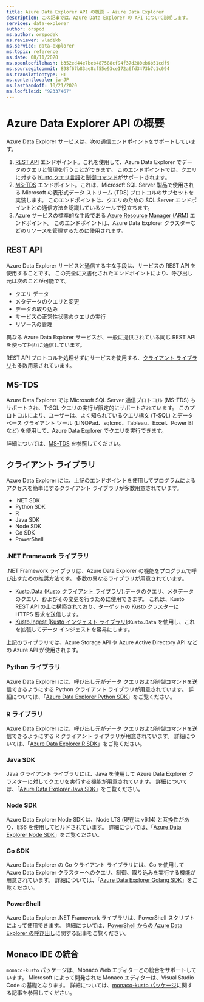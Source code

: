 ```yaml
---
title: Azure Data Explorer API の概要 - Azure Data Explorer
description: この記事では、Azure Data Explorer の API について説明します。
services: data-explorer
author: orspod
ms.author: orspodek
ms.reviewer: vladikb
ms.service: data-explorer
ms.topic: reference
ms.date: 08/11/2020
ms.openlocfilehash: b352ed44e7beb487588cf94f37d280eb6b51cdf9
ms.sourcegitcommit: 898f67b83ae8cf55e93ce172a6fd3473b7c1c094
ms.translationtype: HT
ms.contentlocale: ja-JP
ms.lasthandoff: 10/21/2020
ms.locfileid: "92337467"
---
```

# <a name="azure-data-explorer-api-overview"></a>Azure Data Explorer API の概要

Azure Data Explorer サービスは、次の通信エンドポイントをサポートしています。

1. [REST API](#rest-api) エンドポイント。これを使用して、Azure Data Explorer でデータのクエリと管理を行うことができます。
   このエンドポイントでは、クエリに対する [Kusto クエリ言語](../query/index.md)と[制御コマンド](../management/index.md)がサポートされます。
1. [MS-TDS](#ms-tds) エンドポイント。これは、Microsoft SQL Server 製品で使用される Microsoft の表形式データ ストリーム (TDS) プロトコルのサブセットを実装します。
   このエンドポイントは、クエリのための SQL Server エンドポイントとの通信方法を認識しているツールで役立ちます。
1. Azure サービスの標準的な手段である [Azure Resource Manager (ARM)](/azure/role-based-access-control/resource-provider-operations#microsoftkusto) エンドポイント。 このエンドポイントは、Azure Data Explorer クラスターなどのリソースを管理するために使用されます。

## <a name="rest-api"></a>REST API

Azure Data Explorer サービスと通信する主な手段は、サービスの REST API を使用することです。 この完全に文書化されたエンドポイントにより、呼び出し元は次のことが可能です。

* クエリ データ
* メタデータのクエリと変更
* データの取り込み
* サービスの正常性状態のクエリの実行
* リソースの管理

異なる Azure Data Explorer サービスが、一般に提供されている同じ REST API を使って相互に通信しています。

REST API プロトコルを処理せずにサービスを使用する、[クライアント ライブラリ](client-libraries.md)も多数用意されています。

## <a name="ms-tds"></a>MS-TDS

Azure Data Explorer では Microsoft SQL Server 通信プロトコル (MS-TDS) もサポートされ、T-SQL クエリの実行が限定的にサポートされています。 このプロトコルにより、ユーザーは、よく知られているクエリ構文 (T-SQL) とデータベース クライアント ツール (LINQPad、sqlcmd、Tableau、Excel、Power BI など) を使用して、Azure Data Explorer でクエリを実行できます。

詳細については、[MS-TDS](tds/index.md) を参照してください。

## <a name="client-libraries"></a>クライアント ライブラリ 

Azure Data Explorer には、上記のエンドポイントを使用してプログラムによるアクセスを簡単にするクライアント ライブラリが多数用意されています。

* .NET SDK
* Python SDK
* R
* Java SDK
* Node SDK
* Go SDK
* PowerShell

### <a name="net-framework-libraries"></a>.NET Framework ライブラリ

.NET Framework ライブラリは、Azure Data Explorer の機能をプログラムで呼び出すための推奨方法です。
多数の異なるライブラリが用意されています。

* [Kusto.Data (Kusto クライアント ライブラリ)](./netfx/about-kusto-data.md):データのクエリ、メタデータのクエリ、およびその変更を行うために使用できます。 
   これは、Kusto REST API の上に構築されており、ターゲットの Kusto クラスターに HTTPS 要求を送信します。
* [Kusto.Ingest (Kusto インジェスト ライブラリ)](netfx/about-kusto-ingest.md):`Kusto.Data` を使用し、これを拡張してデータ インジェストを容易にします。

上記のライブラリでは、Azure Storage API や Azure Active Directory API などの Azure API が使用されます。

### <a name="python-libraries"></a>Python ライブラリ

Azure Data Explorer には、呼び出し元がデータ クエリおよび制御コマンドを送信できるようにする Python クライアント ライブラリが用意されています。
詳細については、「[Azure Data Explorer Python SDK](python/kusto-python-client-library.md)」をご覧ください。

### <a name="r-library"></a>R ライブラリ

Azure Data Explorer には、呼び出し元がデータ クエリおよび制御コマンドを送信できるようにする R クライアント ライブラリが用意されています。
詳細については、「[Azure Data Explorer R SDK](r/kusto-r-client-library.md)」をご覧ください。

### <a name="java-sdk"></a>Java SDK

Java クライアント ライブラリには、Java を使用して Azure Data Explorer クラスターに対してクエリを実行する機能が用意されています。 詳細については、「[Azure Data Explorer Java SDK](java/kusto-java-client-library.md)」をご覧ください。

### <a name="node-sdk"></a>Node SDK

Azure Data Explorer Node SDK は、Node LTS (現在は v6.14) と互換性があり、ES6 を使用してビルドされています。
詳細については、「[Azure Data Explorer Node SDK](node/kusto-node-client-library.md)」をご覧ください。

### <a name="go-sdk"></a>Go SDK

Azure Data Explorer の Go クライアント ライブラリには、Go を使用して Azure Data Explorer クラスターへのクエリ、制御、取り込みを実行する機能が用意されています。 詳細については、「[Azure Data Explorer Golang SDK](golang/kusto-golang-client-library.md)」をご覧ください。

### <a name="powershell"></a>PowerShell

Azure Data Explorer .NET Framework ライブラリは、PowerShell スクリプトによって使用できます。 詳細については、[PowerShell からの Azure Data Explorer の呼び出し](powershell/powershell.md)に関する記事をご覧ください。

## <a name="monaco-ide-integration"></a>Monaco IDE の統合

`monaco-kusto` パッケージは、Monaco Web エディターとの統合をサポートしています。
Microsoft によって開発された Monaco エディターは、Visual Studio Code の基礎となります。
詳細については、[monaco-kusto パッケージ](monaco/monaco-kusto.md)に関する記事を参照してください。